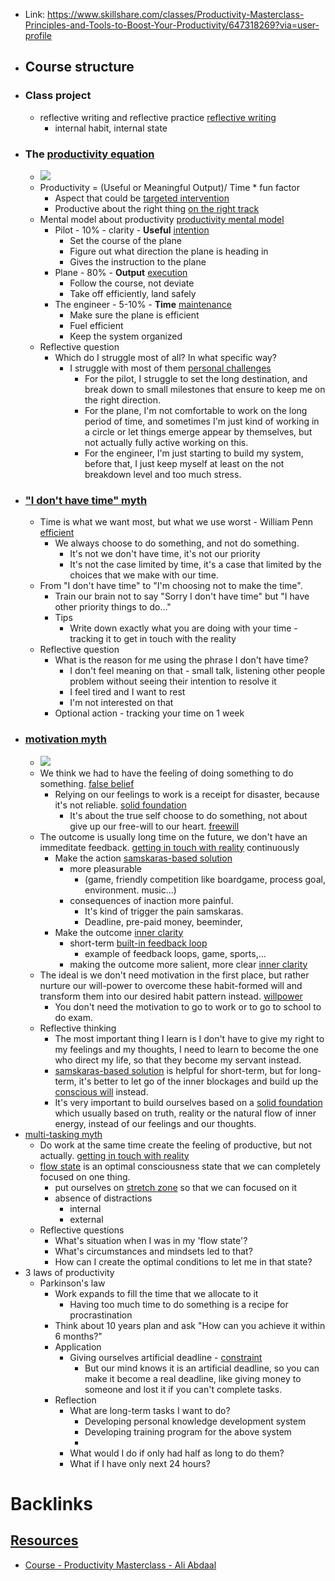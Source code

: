 - Link: https://www.skillshare.com/classes/Productivity-Masterclass-Principles-and-Tools-to-Boost-Your-Productivity/647318269?via=user-profile
- ## Course structure
- ### Class project
    - reflective writing and reflective practice [reflective writing](<reflective writing.md>)
        - internal habit, internal state
- ### The [productivity equation](<productivity equation.md>)
    - ![](https://firebasestorage.googleapis.com/v0/b/firescript-577a2.appspot.com/o/imgs%2Fapp%2FNgoctien%2FS-uT_vqdyL.png?alt=media&token=bd7f7895-0b39-4c23-ad10-bcdc765ba097)
    - Productivity = (Useful or Meaningful Output)/ Time * fun factor
        - Aspect that could be [targeted intervention](<targeted intervention.md>)
        - Productive about the right thing [on the right track](<on the right track.md>)
    - Mental model about productivity [productivity mental model](<productivity mental model.md>)
        - Pilot - 10% - clarity - **Useful** [intention](<intention.md>)
            - Set the course of the plane
            - Figure out what direction the plane is heading in
            - Gives the instruction to the plane
        - Plane - 80% - **Output** [execution](<execution.md>)
            - Follow the course, not deviate
            - Take off efficiently, land safely
        - The engineer - 5-10% - **Time** [maintenance](<maintenance.md>)
            - Make sure the plane is efficient
            - Fuel efficient
            - Keep the system organized 
    - Reflective question
        - Which do I struggle most of all? In what specific way? 
            - I struggle with most of them [personal challenges](<personal challenges.md>)
                - For the pilot, I struggle to set the long destination, and break down to small milestones that ensure to keep me on the right direction.
                - For the plane, I'm not comfortable to work on the long period of time, and sometimes I'm just kind of working in a circle or let things emerge appear by themselves, but not actually fully active working on this.
                - For the engineer, I'm just starting to build my system, before that, I just keep myself at least on the not breakdown level and too much stress.
- ### ["I don't have time" myth](<"I don't have time" myth.md>)
    - Time is what we want most, but what we use worst - William Penn [efficient](<efficient.md>)
        - We always choose to do something, and not do something. 
            - It's not we don't have time, it's not our priority
            - It's not the case limited by time, it's a case that limited by the choices that we make with our time.
    - From "I don't have time" to "I'm choosing not to make the time".  
        - Train our brain not to say "Sorry I don't have time" but "I have other priority things to do..."
        - Tips
            - Write down exactly what you are doing with your time - tracking it to get in touch with the reality
    - Reflective question
        - What is the reason for me using the phrase I don't have time?
            - I don't feel meaning on that - small talk, listening other people problem without seeing their intention to resolve it
            - I feel tired and I want to rest
            - I'm not interested on that
        - Optional action - tracking your time on 1 week
- ### [motivation myth](<motivation myth.md>)
    - ![](https://firebasestorage.googleapis.com/v0/b/firescript-577a2.appspot.com/o/imgs%2Fapp%2FNgoctien%2F2G_MQglYWD.png?alt=media&token=ad06b972-c4e4-43b8-86fa-6b3bb9778572)
    - We think we had to have the feeling of doing something to do something. [false belief](<false belief.md>)
        - Relying on our feelings to work is a receipt for disaster, because it's not reliable. [solid foundation](<solid foundation.md>)
            - It's about the true self choose to do something, not about give up our free-will to our heart.  [freewill](<freewill.md>)
    - The outcome is usually long time on the future, we don't have an immeditate feedback. [getting in touch with reality](<getting in touch with reality.md>) continuously
        - Make the action [samskaras-based solution](<samskaras-based solution.md>)
            - more pleasurable 
                - (game, friendly competition like boardgame, process goal, environment. music...)
            - consequences of inaction more painful. 
                - It's kind of trigger the pain samskaras.
                - Deadline, pre-paid money, beeminder, 
        - Make the outcome [inner clarity](<inner clarity.md>)
            - short-term [built-in feedback loop](<built-in feedback loop.md>)
                - example of feedback loops, game, sports,...
            - making the outcome more salient, more clear [inner clarity](<inner clarity.md>)
    - The ideal is we don't need motivation in the first place, but rather nurture our will-power to overcome these habit-formed will and transform them into our desired habit pattern  instead. [willpower](<willpower.md>)
        - You don't need the motivation to go to work or to go to school to do exam.
    - Reflective thinking
        - The most important thing I learn is I don't have to give my right to my feelings and my thoughts, I need to learn to become the one who direct my life, so that they become my servant instead.
        - [samskaras-based solution](<samskaras-based solution.md>) is helpful for short-term, but for long-term, it's better to let go of the inner blockages and build up the [conscious will](<conscious will.md>) instead.
        - It's very important to build ourselves based on a [solid foundation](<solid foundation.md>) which usually based on truth, reality or the natural flow of inner energy, instead of our feelings and our thoughts. 
- [multi-tasking myth](<multi-tasking myth.md>)
    - Do work at the same time create the feeling of productive, but not actually. [getting in touch with reality](<getting in touch with reality.md>)
    - [flow state](<flow state.md>) is an optimal consciousness state that we can completely focused on one thing.
        - put ourselves on [stretch zone](<stretch zone.md>) so that we can focused on it 
        - absence of distractions
            - internal
            - external
    - Reflective questions
        - What's situation when I was in my 'flow state'?
        - What's circumstances and mindsets led to that?
        - How can I create the optimal conditions to let me in that state?
- 3 laws of productivity
    - Parkinson's law
        - Work expands to fill the time that we allocate to it
            - Having too much time to do something is a recipe for procrastination
        - Think about 10 years plan and ask "How can you achieve it within 6 months?"
        - Application
            - Giving ourselves artificial deadline - [constraint](<constraint.md>)
                - But our mind knows it is an artificial deadline, so you can make it become a real deadline, like giving money to someone and lost it if you can't complete tasks.
        - Reflection
            - What are long-term tasks I want to do?
                - Developing personal knowledge development system
                - Developing training program for the above system
                - 
            - What would I do if only had half as long to do them?
            - What if I have only next 24 hours?

# Backlinks
## [Resources](<Resources.md>)
- [Course - Productivity Masterclass - Ali Abdaal](<Course - Productivity Masterclass - Ali Abdaal.md>)

